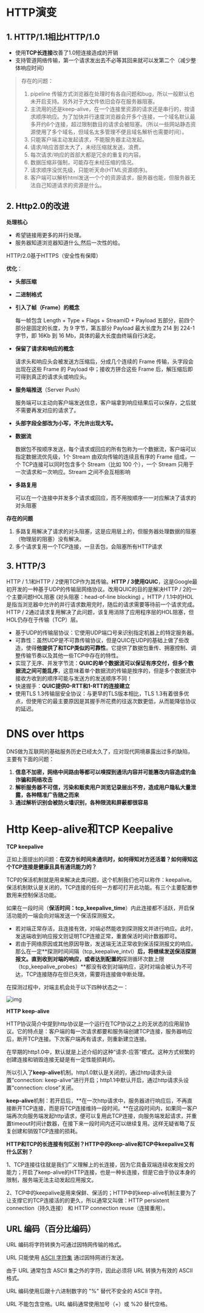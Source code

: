 # HTTP演变

## 1. HTTP/1.1相比HTTP/1.0

- 使用**TCP长连接**改善了1.0短连接造成的开销
- 支持管道网络传输，第一个请求发出去不必等其回来就可以发第二个（减少整体响应时间）

> 存在的问题：
>
> 1. pipeline 传输方式浏览器在处理时有各自问题和bug，所以一般默认也未开启支持。另外对于大文件依旧会存在服务器阻塞。
> 2. 主流用的还是keep-alive，在一个连接里资源的请求还是串行的，按请求顺序响应。为了加快并行速度浏览器会开多个连接，一个域名默认最多开约6个连接，超过限制数目的请求会被阻塞。（所以一些网站静态资源使用了多个域名，但域名太多管理不便且域名解析也需要时间）。
> 3. 只能客户端主动发起请求，不能服务器主动发起。
> 4. 请求/响应首部太大了，未经压缩就发送，浪费。
> 5. 每次请求/响应的首部大都是冗余的重复的内容。
> 6. 数据压缩非强制，可能存在未经压缩的情况。
> 7. 请求顺序没优先级，只能听天命(HTML资源顺序)。
> 8. 客户端可以解析html发送一个个的资源请求，服务器也能，但服务器无法自己知道请求的资源是什么。

## 2. Http2.0的改进

**处理核心**

- 希望链接用更多的并行处理。
- 服务器知道浏览器知道什么,然后一次性的给。

HTTP/2.0基于HTTPS（安全性有保障）

**优化**：

- **头部压缩**

- **二进制格式**

- **引入了帧（Frame）的概念**

  每一帧包含 Length + Type + Flags + StreamID + Payload 五部分，前四个部分是固定的长度，为 9 字节，第五部分 Payload 最大长度为 214 到 224-1 字节，即 16Kb 到 16 Mb，具体的最大长度由终端自行决定。

- **保留了请求和响应的概念**

  请求头和响应头会被发送方压缩后，分成几个连续的 Frame 传输，头字段会出现在这些 Frame 的 Payload 中；接收方拼合这些 Frame 后，解压缩后即可得到真正的请求头或响应头。

- **服务端推送**（Server Push）

  服务端可以主动向客户端发送信息，客户端拿到响应结果后可以保存，之后就不需要再发对应的请求了。

- **头部字段全部改为小写，不允许出现大写。**

- **数据流**

  数据包不按顺序发送，每个请求或回应的所有包称为一个数据流，客户端可以指定数据流优先级，1个 Stream 由双向传输的连续且有序的 Frame 组成，一个 TCP连接可以同时包含多个 Stream（比如 100 个），一个 Stream 只用于一次请求和一次响应。Stream 之间不会互相影响

- **多路复用**

  可以在一个连接中并发多个请求或回应，而不用按顺序一一对应解决了请求的对头阻塞

**存在的问题**

1. 多路复用解决了请求的对头阻塞，这是应用层上的，但服务器处理数据的阻塞（物理层的阻塞）没有解决。
2. 多个请求复用一个TCP连接，一旦丢包，会阻塞所有HTTP请求

## 3. HTTP/3

HTTP / 1.1和HTTP / 2使用TCP作为其传输。**HTTP / 3使用QUIC**，这是Google最初开发的一种基于UDP的传输层网络协议。改用QUIC的目的是解决HTTP / 2的一个主要问题HOL阻塞 (对头阻塞：head-of-line blocking) 。HTTP / 1.1中的HOL是指当浏览器中允许的并行请求数用完时，随后的请求需要等待前一个请求完成。HTTP / 2通过请求复用解决了此问题，该复用消除了应用程序层的HOL阻塞，但HOL仍存在于传输（TCP）层。

- 基于UDP的传输层协议：它使用UDP端口号来识别指定机器上的特定服务器。
- 可靠性：虽然UDP是不可靠传输协议，但是QUIC在UDP的基础上做了些改造，使得**他提供了和TCP类似的可靠性**。它提供了数据包重传、拥塞控制、调整传输节奏以及其他一些TCP中存在的特性。
- 实现了无序、并发字节流：**QUIC的单个数据流可以保证有序交付，但多个数据流之间可能乱序**，这意味着单个数据流的传输是按序的，但是多个数据流中接收方收到的顺序可能与发送方的发送顺序不同！
- 快速握手：**QUIC提供0-RTT和1-RTT的连接建立**
- 使用TLS 1.3传输层安全协议：与更早的TLS版本相比，TLS 1.3有着很多优点，但使用它的最主要原因是其握手所花费的往返次数更低，从而能降低协议的延迟。

# DNS over https

DNS做为互联网的基础服务历史已经太久了，应对现代网境暴露出过多的缺陷，主要有下面的问题：

1. **信息不加密，网络中间路由等都可以嗅探到通讯内容并可能篡改内容造成钓鱼诈骗和网络攻击**
2. **解析服务器不可信，污染和贩卖用户浏览记录层出不穷，造成用户隐私大量泄露，各种精准广告随之而来**
3. **通过解析识别会被防火墙识别，各种限流和屏蔽都很容易**

# Http Keep-alive和TCP Keepalive

**TCP keepalive**

正如上面提出的问题：**在双方长时间未通讯时，如何得知对方还活着？如何得知这个TCP连接是健康且具有通讯能力的？**

TCP的保活机制就是用来解决此类问题，这个机制我们也可以称作：keepalive。保活机制默认是关闭的，TCP连接的任何一方都可打开此功能。有三个主要配置参数用来控制保活功能。

如果在一段时间（**保活时间：tcp_keepalive_time**）内此连接都不活跃，开启保活功能的一端会向对端发送一个保活探测报文。

- 若对端正常存活，且连接有效，对端必然能收到探测报文并进行响应。此时，发送端收到响应报文则证明TCP连接正常，重置保活时间计数器即可。
- 若由于网络原因或其他原因导致，发送端无法正常收到保活探测报文的响应。那么在一定**探测时间间隔（tcp_keepalive_intvl）**后，将继续发送保活探测报文。直到收到对端的响应，或者达到配置的**探测循环次数上限（tcp_keepalive_probes）**都没有收到对端响应，这时对端会被认为不可达，TCP连接随存在但已失效，需要将连接做中断处理。

在探测过程中，对端主机会处于以下四种状态之一：

![img](https://pic4.zhimg.com/80/v2-837ba2a1eb7beb10c036ca468f7db69f_720w.jpg)

**HTTP keep-alive**

HTTP协议简介中提到http协议是一个运行在TCP协议之上的无状态的应用层协议。它的特点是：客户端的每一次请求都要和服务端创建TCP连接，服务器响应后，断开TCP连接。下次客户端再有请求，则重新建立连接。

在早期的http1.0中，默认就是上述介绍的这种“请求-应答”模式。这种方式频繁的创建连接和销毁连接无疑是有一定性能损耗的。

所以引入了**keep-alive**机制。http1.0默认是关闭的，通过http请求头设置“connection: keep-alive”进行开启；http1.1中默认开启，通过http请求头设置“connection: close”关闭。

**keep-alive**机制：若开启后，**在一次http请求中，服务器进行响应后，不再直接断开TCP连接，而是将TCP连接维持一段时间。**在这段时间内，如果同一客户端再次向服务端发起http请求，便可以复用此TCP连接，向服务端发起请求，并重置timeout时间计数器，在接下来一段时间内还可以继续复用。这样无疑省略了反复创建和销毁TCP连接的损耗。

**HTTP和TCP的长连接有何区别？HTTP中的keep-alive和TCP中keepalive又有什么区别？**

1、TCP连接往往就是我们广义理解上的长连接，因为它具备双端连续收发报文的能力；开启了keep-alive的HTTP连接，也是一种长连接，但是它由于协议本身的限制，服务端无法主动发起应用报文。

2、TCP中的keepalive是用来保鲜、保活的；HTTP中的keep-alive机制主要为了让支撑它的TCP连接活的的更久，所以通常又叫做：HTTP persistent connection（持久连接） 和 HTTP connection reuse（连接重用）。

## URL 编码（百分比编码）

URL 编码将字符转换为可通过因特网传输的格式。

URL 只能使用 [ASCII 字符集](https://www.w3school.com.cn/charsets/ref_html_ascii.asp) 通过因特网进行发送。

由于 URL 通常包含 ASCII 集之外的字符，因此必须将 URL 转换为有效的 ASCII 格式。

URL 编码使用后跟十六进制数字的 "%" 替代不安全的 ASCII 字符。

URL 不能包含空格。URL 编码通常使用加号（+）或 %20 替代空格。